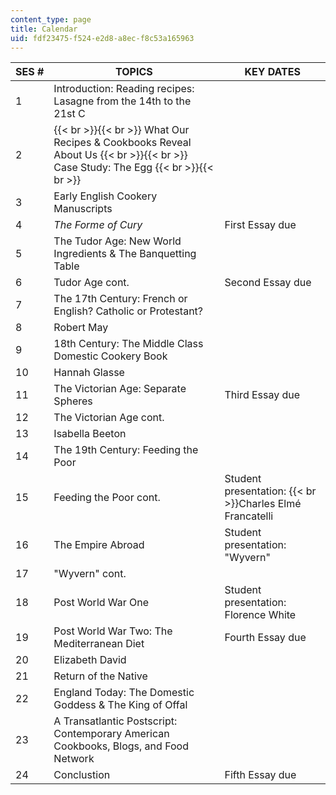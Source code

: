 ```yaml
---
content_type: page
title: Calendar
uid: fdf23475-f524-e2d8-a8ec-f8c53a165963
---
```


| SES # | TOPICS | KEY DATES |
| --- | --- | --- |
| 1 | Introduction: Reading recipes: Lasagne from the 14th to the 21st C | &nbsp; |
| 2 |  {{< br >}}{{< br >}} What Our Recipes & Cookbooks Reveal About Us {{< br >}}{{< br >}} Case Study: The Egg {{< br >}}{{< br >}}  | &nbsp; |
| 3 | Early English Cookery Manuscripts | &nbsp; |
| 4 | _The Forme of Cury_ | First Essay due |
| 5 | The Tudor Age: New World Ingredients & The Banquetting Table | &nbsp; |
| 6 | Tudor Age cont. | Second Essay due |
| 7 | The 17th Century: French or English? Catholic or Protestant? | &nbsp; |
| 8 | Robert May | &nbsp; |
| 9 | 18th Century: The Middle Class Domestic Cookery Book | &nbsp; |
| 10 | Hannah Glasse | &nbsp; |
| 11 | The Victorian Age: Separate Spheres | Third Essay due |
| 12 | The Victorian Age cont. | &nbsp; |
| 13 | Isabella Beeton | &nbsp; |
| 14 | The 19th Century: Feeding the Poor | &nbsp; |
| 15 | Feeding the Poor cont. | Student presentation:  {{< br >}}Charles Elmé Francatelli |
| 16 | The Empire Abroad | Student presentation: "Wyvern" |
| 17 | "Wyvern" cont. | &nbsp; |
| 18 | Post World War One | Student presentation: Florence White |
| 19 | Post World War Two: The Mediterranean Diet | Fourth Essay due |
| 20 | Elizabeth David | &nbsp; |
| 21 | Return of the Native | &nbsp; |
| 22 | England Today: The Domestic Goddess & The King of Offal | &nbsp; |
| 23 | A Transatlantic Postscript: Contemporary American Cookbooks, Blogs, and Food Network | &nbsp; |
| 24 | Conclustion | Fifth Essay due